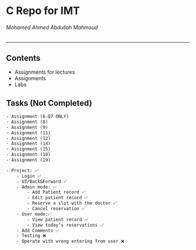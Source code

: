 # C Repo for IMT

###### Mohamed Ahmed Abdullah Mahmoud
---

## Contents

- Assignments for lectures
- Assignments
- Labs

## Tasks (Not Completed)

```txt
- Assignment (6-Q7 ONLY)
- Assignment (8)
- Assignment (9)
- Assignment (11)
- Assignment (12)
- Assignment (14)
- Assignment (15)
- Assignment (18)
- Assignment (19)

- Project: ✅
    - Login ✅
    - UI/Back&Forward ✅
    - Admin mode: ✅
        - Add Patient record ✅
        - Edit patient record ✅
        - Reserve a slot with the doctor ✅
        - Cancel reservation ✅
    - User mode:✅
        - View patient record ✅
        - View today’s reservations ✅
    - Add Comments ✅
    - Testing ❌
    - Operate with wrong entering from user ❌
```
